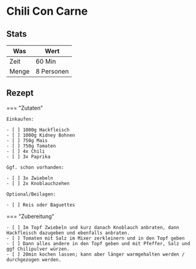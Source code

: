 # Chili Con Carne

## Stats

| Was   | Wert        |
|-------|-------------|
| Zeit  | 60 Min      |
| Menge | 8 Personen |

## Rezept

=== "Zutaten"

    Einkaufen:

    - [ ] 1000g Hackfleisch
    - [ ] 1000g Kidney Bohnen
    - [ ] 750g Mais
    - [ ] 750g Tomaten
    - [ ] 4x Chili
    - [ ] 3x Paprika

    Ggf. schon vorhanden:

    - [ ] 3x Zwiebeln
    - [ ] 2x Knoblauchzehen

    Optional/Beilagen:

    - [ ] Reis oder Baguettes

=== "Zubereitung"

    - [ ] Im Topf Zwiebeln und kurz danach Knoblauch anbraten, dann Hackfleisch dazugeben und ebenfalls anbraten.
    - [ ] Tomaten mit Salz im Mixer zerkleinern und in den Topf geben
    - [ ] Dann alles andere in den Topf geben und mit Pfeffer, Salz und ggf Chilipulver würzen.
    - [ ] 20min kochen lassen; kann aber länger warmgehalten werden / durchgezogen werden.

